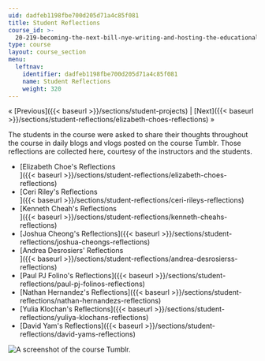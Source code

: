 ```yaml
---
uid: dadfeb1198fbe700d205d71a4c85f081
title: Student Reflections
course_id: >-
  20-219-becoming-the-next-bill-nye-writing-and-hosting-the-educational-show-january-iap-2015
type: course
layout: course_section
menu:
  leftnav:
    identifier: dadfeb1198fbe700d205d71a4c85f081
    name: Student Reflections
    weight: 320
---
```


« [Previous]({{< baseurl >}}/sections/student-projects) | [Next]({{< baseurl >}}/sections/student-reflections/elizabeth-choes-reflections) »

The students in the course were asked to share their thoughts throughout the course in daily blogs and vlogs posted on the course Tumblr. Those reflections are collected here, courtesy of the instructors and the students.

*   [Elizabeth Choe's Reflections  
    ]({{< baseurl >}}/sections/student-reflections/elizabeth-choes-reflections)
*   [Ceri Riley's Reflections  
    ]({{< baseurl >}}/sections/student-reflections/ceri-rileys-reflections)
*   [Kenneth Cheah's Reflections  
    ]({{< baseurl >}}/sections/student-reflections/kenneth-cheahs-reflections)
*   [Joshua Cheong's Reflections]({{< baseurl >}}/sections/student-reflections/joshua-cheongs-reflections)
*   [Andrea Desrosiers' Reflections  
    ]({{< baseurl >}}/sections/student-reflections/andrea-desrosierss-reflections)
*   [Paul PJ Folino's Reflections]({{< baseurl >}}/sections/student-reflections/paul-pj-folinos-reflections)
*   [Nathan Hernandez's Reflections]({{< baseurl >}}/sections/student-reflections/nathan-hernandezs-reflections)
*   [Yulia Klochan's Reflections]({{< baseurl >}}/sections/student-reflections/yuliya-klochans-reflections)
*   [David Yam's Reflections]({{< baseurl >}}/sections/student-reflections/david-yams-reflections)

![A screenshot of the course Tumblr.](https://open-learning-course-data-production.s3.amazonaws.com/20-219-becoming-the-next-bill-nye-writing-and-hosting-the-educational-show-january-iap-2015/93bb33b65d7f3d035f33c1fb9f0322fb_reflections-screenshot.jpg)